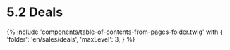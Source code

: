 # 5.2 Deals

{% include 'components/table-of-contents-from-pages-folder.twig' with {
  'folder': 'en/sales/deals',
  'maxLevel': 3,
} %}
